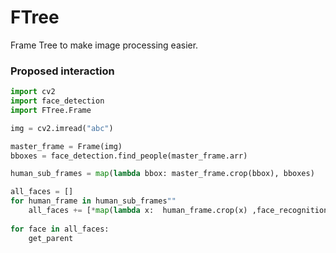 # FTree
Frame Tree to make image processing easier. 


### Proposed interaction

```python
import cv2
import face_detection
import FTree.Frame

img = cv2.imread("abc")

master_frame = Frame(img)
bboxes = face_detection.find_people(master_frame.arr)

human_sub_frames = map(lambda bbox: master_frame.crop(bbox), bboxes)

all_faces = []
for human_frame in human_sub_frames""
    all_faces += [*map(lambda x:  human_frame.crop(x) ,face_recognition.find_faces(human_frame))
    
for face in all_faces:
    get_parent



```

